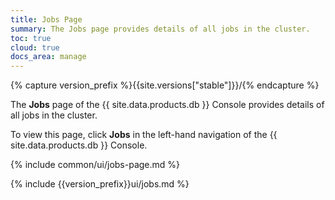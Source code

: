 ```yaml
---
title: Jobs Page
summary: The Jobs page provides details of all jobs in the cluster.
toc: true
cloud: true
docs_area: manage
---
```


{% capture version_prefix %}{{site.versions["stable"]}}/{% endcapture %}

The **Jobs** page of the {{ site.data.products.db }} Console provides details of all jobs in the cluster.

To view this page, click **Jobs** in the left-hand navigation of the {{ site.data.products.db }} Console.

{% include common/ui/jobs-page.md %}

{% include {{version_prefix}}ui/jobs.md %}
